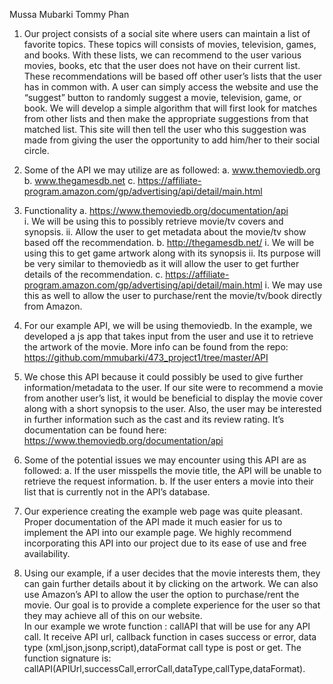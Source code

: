 Mussa Mubarki
Tommy Phan


1.  Our project consists of a social site where users can maintain a list of favorite topics.  These topics will consists of movies, television, games, and books.  With these lists, we can recommend to the user various movies, books, etc that the user does not have on their current list.  These recommendations will be based off other user’s lists that the user has in common with.   A user can simply access the website and use the “suggest” button to randomly suggest a movie, television, game, or book.  We will develop a simple algorithm that will first look for matches from other lists and then make the appropriate suggestions from that matched list.  This site will then tell the user who this suggestion was made from giving the user the opportunity to add him/her to their social circle.  

2. Some of the API we may utilize are as followed: 
   a. www.themoviedb.org
   b. www.thegamesdb.net
   c. https://affiliate-program.amazon.com/gp/advertising/api/detail/main.html

3. Functionality
   a. https://www.themoviedb.org/documentation/api        
      i. We will be using this to possibly retrieve movie/tv covers and synopsis.
      ii. Allow the user to get metadata about the movie/tv show based off the recommendation.
   b. http://thegamesdb.net/
      i. We will be using this to get game artwork along with its synopsis
      ii. Its purpose will be very similar to themoviedb as it will allow the user to get further details of the recommendation.
   c. https://affiliate-program.amazon.com/gp/advertising/api/detail/main.html
      i. We may use this as well to allow the user to purchase/rent the movie/tv/book directly from Amazon.

4. For our example API, we will be using themoviedb.  In the example, we developed a js app that takes input from the user and use it to retrieve the artwork of the movie.  More info can be found from the repo: https://github.com/mmubarki/473_project1/tree/master/API

5. We chose this API because it could possibly be used to give further information/metadata to the user.  If our site were to recommend a movie from another user’s list, it would be beneficial to display the movie cover along with a short synopsis to the user.  Also, the user may be interested in further information such as the cast and its review rating. It’s documentation can be found here: https://www.themoviedb.org/documentation/api        

6. Some of the potential issues we may encounter using this API are as followed:
   a. If the user misspells the movie title, the API will be unable to retrieve the request information.
   b. If the user enters a movie into their list that is currently not in the API’s database.

7. Our experience creating the example web page was quite pleasant.  Proper documentation of the API made it much easier for us to implement the API into our example page.  We highly recommend incorporating this API into our project due to its ease of use and free availability.

8. Using our example, if a user decides that the movie interests them, they can gain further  details about it by clicking on the artwork.  We can also use Amazon’s API to allow the user the option to purchase/rent the movie.  Our goal is to provide a complete experience for the user so that they may achieve all of this on our website.  
In our example we wrote function : callAPI that will be use for any API call. It receive API url, callback function in cases success or error,  data type (xml,json,jsonp,script),dataFormat call type is post or get. The function signature is:
callAPI(APIUrl,successCall,errorCall,dataType,callType,dataFormat).